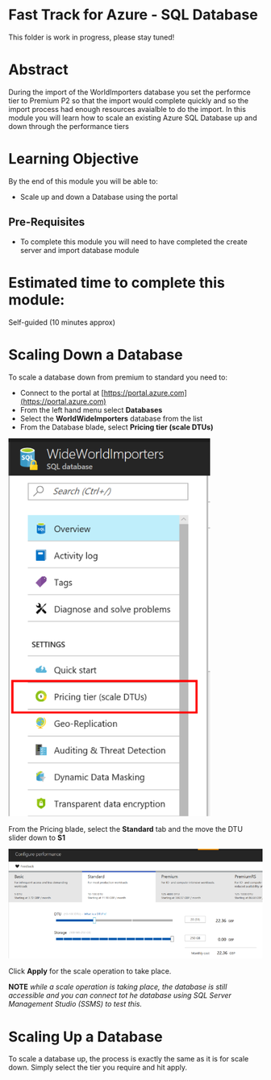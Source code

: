 # Fast Track for Azure - SQL Database

This folder is work in progress, please stay tuned! 

# Abstract

During the import of the WorldImporters database you set the performce tier to Premium P2 so that the import would complete quickly and so the import process had enough resources avaialble to do the import.  In this module you will learn how to scale an existing Azure SQL Database up and down through the performance tiers

# Learning Objective

By the end of this module you will be able to:
* Scale up and down a Database using the portal

## Pre-Requisites
* To complete this module you will need to have completed the create server and import database module

# Estimated time to complete this module:
Self-guided (10 minutes approx)

# Scaling Down a Database

To scale a database down from premium to standard you need to:

* Connect to the portal at [https://portal.azure.com](https://portal.azure.com)
* From the left hand menu select **Databases**
* Select the **WorldWideImporters** database from the list
* From the Database blade, select **Pricing tier (scale DTUs)**

![Screenshot](media/5-scaling-a-database/sqldb-pricing-tier-menu.png)

From the Pricing blade, select the **Standard** tab and the move the DTU slider down to **S1**

![Screenshot](media/5-scaling-a-database/sqldb-perf-tier-blade.png)

Click **Apply** for the scale operation to take place.

**NOTE** *while a scale operation is taking place, the database is still accessible and you can connect tot he database using SQL Server Management Studio (SSMS) to test this.*

# Scaling Up a Database

To scale a database up, the process is exactly the same as it is for scale down.  Simply select the tier you require and hit apply.




